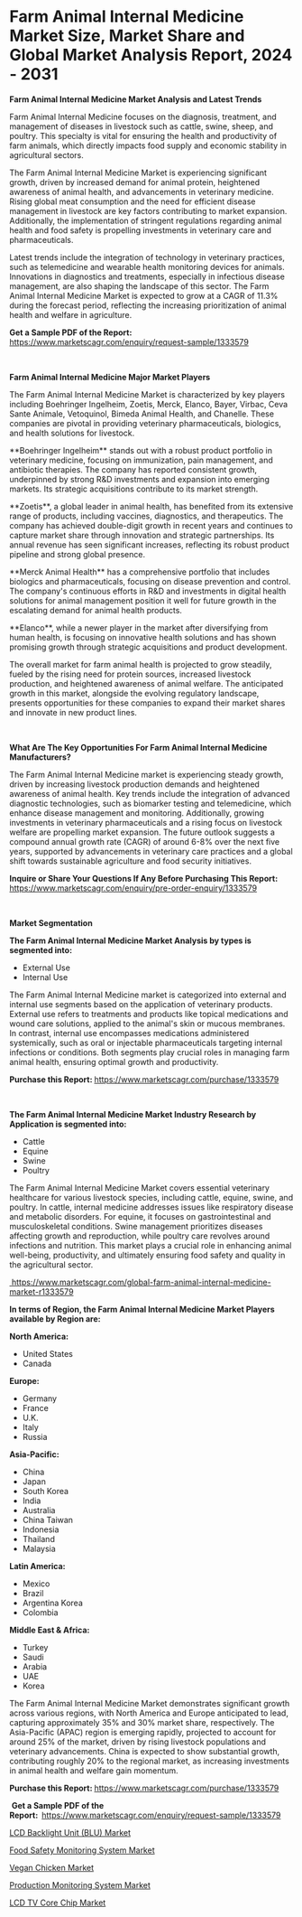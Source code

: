 <p><h1>Farm Animal Internal Medicine Market Size, Market Share and Global Market Analysis Report, 2024 - 2031</h1></p><p><strong>Farm Animal Internal Medicine Market Analysis and Latest Trends</strong></p>
<p><p>Farm Animal Internal Medicine focuses on the diagnosis, treatment, and management of diseases in livestock such as cattle, swine, sheep, and poultry. This specialty is vital for ensuring the health and productivity of farm animals, which directly impacts food supply and economic stability in agricultural sectors. </p><p>The Farm Animal Internal Medicine Market is experiencing significant growth, driven by increased demand for animal protein, heightened awareness of animal health, and advancements in veterinary medicine. Rising global meat consumption and the need for efficient disease management in livestock are key factors contributing to market expansion. Additionally, the implementation of stringent regulations regarding animal health and food safety is propelling investments in veterinary care and pharmaceuticals.</p><p>Latest trends include the integration of technology in veterinary practices, such as telemedicine and wearable health monitoring devices for animals. Innovations in diagnostics and treatments, especially in infectious disease management, are also shaping the landscape of this sector. The Farm Animal Internal Medicine Market is expected to grow at a CAGR of 11.3% during the forecast period, reflecting the increasing prioritization of animal health and welfare in agriculture.</p></p>
<p><strong>Get a Sample PDF of the Report:&nbsp;</strong> <a href="https://www.marketscagr.com/enquiry/request-sample/1333579?utm_campaign=1167&utm_medium=2&utm_source=Github&utm_content=ia&utm_term=01102024&utm_id=farm-animal-internal-medicine">https://www.marketscagr.com/enquiry/request-sample/1333579</a></p>
<p>&nbsp;</p>
<p><strong>Farm Animal Internal Medicine Major Market Players</strong></p>
<p><p>The Farm Animal Internal Medicine Market is characterized by key players including Boehringer Ingelheim, Zoetis, Merck, Elanco, Bayer, Virbac, Ceva Sante Animale, Vetoquinol, Bimeda Animal Health, and Chanelle. These companies are pivotal in providing veterinary pharmaceuticals, biologics, and health solutions for livestock.</p><p>**Boehringer Ingelheim** stands out with a robust product portfolio in veterinary medicine, focusing on immunization, pain management, and antibiotic therapies. The company has reported consistent growth, underpinned by strong R&D investments and expansion into emerging markets. Its strategic acquisitions contribute to its market strength.</p><p>**Zoetis**, a global leader in animal health, has benefited from its extensive range of products, including vaccines, diagnostics, and therapeutics. The company has achieved double-digit growth in recent years and continues to capture market share through innovation and strategic partnerships. Its annual revenue has seen significant increases, reflecting its robust product pipeline and strong global presence.</p><p>**Merck Animal Health** has a comprehensive portfolio that includes biologics and pharmaceuticals, focusing on disease prevention and control. The company's continuous efforts in R&D and investments in digital health solutions for animal management position it well for future growth in the escalating demand for animal health products.</p><p>**Elanco**, while a newer player in the market after diversifying from human health, is focusing on innovative health solutions and has shown promising growth through strategic acquisitions and product development.</p><p>The overall market for farm animal health is projected to grow steadily, fueled by the rising need for protein sources, increased livestock production, and heightened awareness of animal welfare. The anticipated growth in this market, alongside the evolving regulatory landscape, presents opportunities for these companies to expand their market shares and innovate in new product lines.</p></p>
<p>&nbsp;</p>
<p><strong>What Are The Key Opportunities For Farm Animal Internal Medicine Manufacturers?</strong></p>
<p><p>The Farm Animal Internal Medicine market is experiencing steady growth, driven by increasing livestock production demands and heightened awareness of animal health. Key trends include the integration of advanced diagnostic technologies, such as biomarker testing and telemedicine, which enhance disease management and monitoring. Additionally, growing investments in veterinary pharmaceuticals and a rising focus on livestock welfare are propelling market expansion. The future outlook suggests a compound annual growth rate (CAGR) of around 6-8% over the next five years, supported by advancements in veterinary care practices and a global shift towards sustainable agriculture and food security initiatives.</p></p>
<p><strong>Inquire or Share Your Questions If Any Before Purchasing This Report:</strong> <a href="https://www.marketscagr.com/enquiry/pre-order-enquiry/1333579?utm_campaign=1167&utm_medium=2&utm_source=Github&utm_content=ia&utm_term=01102024&utm_id=farm-animal-internal-medicine">https://www.marketscagr.com/enquiry/pre-order-enquiry/1333579</a></p>
<p>&nbsp;</p>
<p><strong>Market Segmentation</strong></p>
<p><strong>The Farm Animal Internal Medicine Market Analysis by types is segmented into:</strong></p>
<p><ul><li>External Use</li><li>Internal Use</li></ul></p>
<p><p>The Farm Animal Internal Medicine market is categorized into external and internal use segments based on the application of veterinary products. External use refers to treatments and products like topical medications and wound care solutions, applied to the animal's skin or mucous membranes. In contrast, internal use encompasses medications administered systemically, such as oral or injectable pharmaceuticals targeting internal infections or conditions. Both segments play crucial roles in managing farm animal health, ensuring optimal growth and productivity.</p></p>
<p><strong>Purchase this Report:&nbsp;</strong><a href="https://www.marketscagr.com/purchase/1333579?utm_campaign=1167&utm_medium=2&utm_source=Github&utm_content=ia&utm_term=01102024&utm_id=farm-animal-internal-medicine">https://www.marketscagr.com/purchase/1333579</a></p>
<p>&nbsp;</p>
<p><strong>The Farm Animal Internal Medicine Market Industry Research by Application is segmented into:</strong></p>
<p><ul><li>Cattle</li><li>Equine</li><li>Swine</li><li>Poultry</li></ul></p>
<p><p>The Farm Animal Internal Medicine Market covers essential veterinary healthcare for various livestock species, including cattle, equine, swine, and poultry. In cattle, internal medicine addresses issues like respiratory disease and metabolic disorders. For equine, it focuses on gastrointestinal and musculoskeletal conditions. Swine management prioritizes diseases affecting growth and reproduction, while poultry care revolves around infections and nutrition. This market plays a crucial role in enhancing animal well-being, productivity, and ultimately ensuring food safety and quality in the agricultural sector.</p></p>
<p><a href="https://www.marketscagr.com/global-farm-animal-internal-medicine-market-r1333579?utm_campaign=1167&utm_medium=2&utm_source=Github&utm_content=ia&utm_term=01102024&utm_id=farm-animal-internal-medicine">&nbsp;https://www.marketscagr.com/global-farm-animal-internal-medicine-market-r1333579</a></p>
<p><strong>In terms of Region, the Farm Animal Internal Medicine Market Players available by Region are:</strong></p>
<p>
    <p> <strong> North America: </strong>
        <ul>
            <li>United States</li>
            <li>Canada</li>
        </ul>
        </p> 
    <p> <strong> Europe: </strong>
        <ul>
            <li>Germany</li>
            <li>France</li>
            <li>U.K.</li>
            <li>Italy</li>
            <li>Russia</li>
        </ul>
        </p> 
    <p> <strong> Asia-Pacific: </strong>
        <ul>
            <li>China</li>
            <li>Japan</li>
            <li>South Korea</li>
            <li>India</li>
            <li>Australia</li>
            <li>China Taiwan</li>
            <li>Indonesia</li>
            <li>Thailand</li>
            <li>Malaysia</li>
        </ul>
        </p> 
    <p> <strong> Latin America: </strong>
        <ul>
            <li>Mexico</li>
            <li>Brazil</li>
            <li>Argentina Korea</li>
            <li>Colombia</li>
        </ul>
        </p> 
    <p> <strong> Middle East & Africa: </strong>
        <ul>
            <li>Turkey</li>
            <li>Saudi</li>
            <li>Arabia</li>
            <li>UAE</li>
            <li>Korea</li>
        </ul>
    </p>
    </p>
<p><p>The Farm Animal Internal Medicine Market demonstrates significant growth across various regions, with North America and Europe anticipated to lead, capturing approximately 35% and 30% market share, respectively. The Asia-Pacific (APAC) region is emerging rapidly, projected to account for around 25% of the market, driven by rising livestock populations and veterinary advancements. China is expected to show substantial growth, contributing roughly 20% to the regional market, as increasing investments in animal health and welfare gain momentum.</p></p>
<p><strong>Purchase this Report: </strong><a href="https://www.marketscagr.com/purchase/1333579?utm_campaign=1167&utm_medium=2&utm_source=Github&utm_content=ia&utm_term=01102024&utm_id=farm-animal-internal-medicine">https://www.marketscagr.com/purchase/1333579</a></p>
<p>&nbsp;<strong>Get a Sample PDF of the Report:&nbsp;&nbsp;</strong><a href="https://www.marketscagr.com/enquiry/request-sample/1333579?utm_campaign=1167&utm_medium=2&utm_source=Github&utm_content=ia&utm_term=01102024&utm_id=farm-animal-internal-medicine">https://www.marketscagr.com/enquiry/request-sample/1333579</a></p>
<p><strong></strong></p>
<p><p><a href="https://issuu.com/reportprime-2/docs/lcd-backlight-unit-blu-market-size-_4711522965c0b9?utm_campaign=1167&utm_medium=2&utm_source=Github&utm_content=ia&utm_term=01102024&utm_id=farm-animal-internal-medicine">LCD Backlight Unit (BLU) Market</a></p><p><a href="https://www.linkedin.com/pulse/food-safety-monitoring-system-market-research-report-forecast-tuwlf?utm_campaign=1167&utm_medium=2&utm_source=Github&utm_content=ia&utm_term=01102024&utm_id=farm-animal-internal-medicine">Food Safety Monitoring System Market</a></p><p><a href="https://www.linkedin.com/pulse/vegan-chicken-market-forecast-global-trends-analysis-syuvc?utm_campaign=1167&utm_medium=2&utm_source=Github&utm_content=ia&utm_term=01102024&utm_id=farm-animal-internal-medicine">Vegan Chicken Market</a></p><p><a href="https://www.linkedin.com/pulse/production-monitoring-system-market-share-size-trends-industry-kh3mf?utm_campaign=1167&utm_medium=2&utm_source=Github&utm_content=ia&utm_term=01102024&utm_id=farm-animal-internal-medicine">Production Monitoring System Market</a></p><p><a href="https://issuu.com/reportprime-2/docs/lcd-tv-core-chip-market-size-2030.p_bae1e1ac4cb609?utm_campaign=1167&utm_medium=2&utm_source=Github&utm_content=ia&utm_term=01102024&utm_id=farm-animal-internal-medicine">LCD TV Core Chip Market</a></p></p>